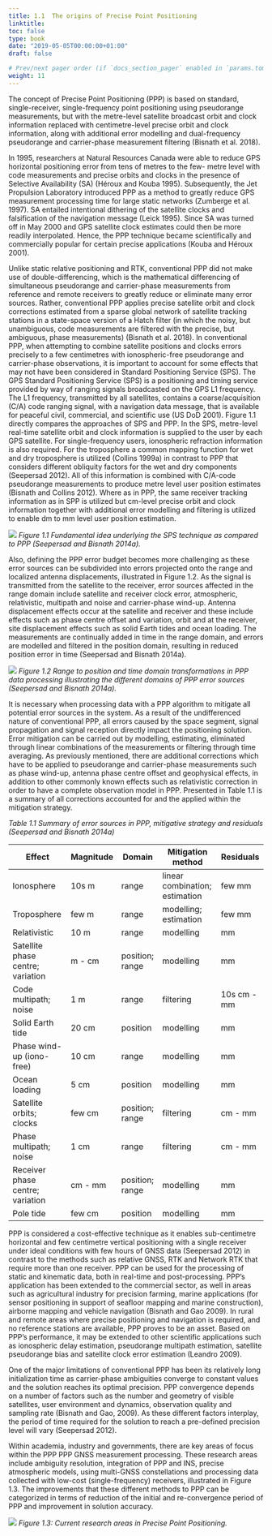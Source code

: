 ```yaml
---
title: 1.1	The origins of Precise Point Positioning
linktitle:
toc: false
type: book
date: "2019-05-05T00:00:00+01:00"
draft: false

# Prev/next pager order (if `docs_section_pager` enabled in `params.toml`)
weight: 11
---
```


The concept of Precise Point Positioning (PPP) is based on standard, single-receiver, single-frequency point positioning using pseudorange measurements, but with the metre-level satellite broadcast orbit and clock information replaced with centimetre-level precise orbit and clock information, along with additional error modelling and dual-frequency pseudorange and carrier-phase measurement filtering (Bisnath et al. 2018).

In 1995, researchers at Natural Resources Canada were able to reduce GPS horizontal positioning error from tens of metres to the few- metre level with code measurements and precise orbits and clocks in the presence of Selective Availability (SA) (Héroux and Kouba 1995). Subsequently, the Jet Propulsion Laboratory introduced PPP as a method to greatly reduce GPS measurement processing time for large static networks (Zumberge et al. 1997). SA entailed intentional dithering of the satellite clocks and falsification of the navigation message (Leick 1995). Since SA was turned off in May 2000 and GPS satellite clock estimates could then be more readily interpolated. Hence, the PPP technique became scientifically and commercially popular for certain precise applications (Kouba and Héroux 2001).

Unlike static relative positioning and RTK, conventional PPP did not make use of double-differencing, which is the mathematical differencing of simultaneous pseudorange and carrier-phase measurements from reference and remote receivers to greatly reduce or eliminate many error sources. Rather, conventional PPP applies precise satellite orbit and clock corrections estimated from a sparse global network of satellite tracking stations in a state-space version of a Hatch filter (in which the noisy, but unambiguous, code measurements are filtered with the precise, but ambiguous, phase measurements) (Bisnath et al. 2018).  In conventional PPP, when attempting to combine satellite positions and clocks errors precisely to a few centimetres with ionospheric-free pseudorange and carrier-phase observations, it is important to account for some effects that may not have been considered in Standard Positioning Service (SPS). The GPS Standard Positioning Service (SPS) is a positioning and timing service provided by way of ranging signals broadcasted on the GPS L1 frequency. The L1 frequency, transmitted by all satellites, contains a coarse/acquisition (C/A) code ranging signal, with a navigation data message, that is available for peaceful civil, commercial, and scientific use (US DoD 2001). Figure 1.1 directly compares the approaches of SPS and PPP. In the SPS, metre-level real-time satellite orbit and clock information is supplied to the user by each GPS satellite. For single-frequency users, ionospheric refraction information is also required. For the troposphere a common mapping function for wet and dry troposphere is utilized (Collins 1999a) in contrast to PPP that considers different obliquity factors for the wet and dry components (Seepersad 2012). All of this information is combined with C/A-code pseudorange measurements to produce metre level user position estimates (Bisnath and Collins 2012). Where as in PPP, the same receiver tracking information as in SPP is utilized but cm-level precise orbit and clock information together with additional error modelling and filtering is utilized to enable dm to mm level user position estimation.

![](/ch1/fig1_1.png)
*Figure 1.1 Fundamental idea underlying the SPS technique as compared to PPP (Seepersad and Bisnath 2014a).*

Also, defining the PPP error budget becomes more challenging as these error sources can be subdivided into errors projected onto the range and localized antenna displacements, illustrated in Figure 1.2. As the signal is transmitted from the satellite to the receiver, error sources affected in the range domain include satellite and receiver clock error, atmospheric, relativistic, multipath and noise and carrier-phase wind-up. Antenna displacement effects occur at the satellite and receiver and these include effects such as phase centre offset and variation, orbit and at the receiver, site displacement effects such as solid Earth tides and ocean loading. The measurements are continually added in time in the range domain, and errors are modelled and filtered in the position domain, resulting in reduced position error in time (Seepersad and Bisnath 2014a).


![](/ch1/fig1_2.png)
*Figure 1.2 Range to position and time domain transformations in PPP data processing illustrating the different domains of PPP error sources (Seepersad and Bisnath 2014a).*

It is necessary when processing data with a PPP algorithm to mitigate all potential error sources in the system. As a result of the undifferenced nature of conventional PPP, all errors caused by the space segment, signal propagation and signal reception directly impact the positioning solution. Error mitigation can be carried out by modelling, estimating, eliminated through linear combinations of the measurements or filtering through time averaging. As previously mentioned, there are additional corrections which have to be applied to pseudorange and carrier-phase measurements such as phase wind-up, antenna phase centre offset and geophysical effects, in addition to other commonly known effects such as relativistic correction in order to have a complete observation model in PPP. Presented in Table 1.1 is a summary of all corrections accounted for and the applied within the mitigation strategy.

*Table 1.1 Summary of error sources in PPP, mitigative strategy and residuals (Seepersad and Bisnath 2014a)*

|    Effect                                 |    Magnitude    |    Domain             |    Mitigation method                 |    Residuals      |
|-------------------------------------------|-----------------|-----------------------|--------------------------------------|-------------------|
|    Ionosphere                             |    10s m        |    range              |    linear combination; estimation    |    few mm         |
|    Troposphere                            |    few m        |    range              |    modelling; estimation             |    few mm         |
|    Relativistic                           |    10 m         |    range              |    modelling                         |    mm             |
|    Satellite   phase centre; variation    |    m - cm       |    position; range    |    modelling                         |    mm             |
|    Code multipath; noise                  |    1 m          |    range              |    filtering                         |    10s cm - mm    |
|    Solid   Earth tide                     |    20 cm        |    position           |    modelling                         |    mm             |
|    Phase wind-up (iono-free)              |    10 cm        |    range              |    modelling                         |    mm             |
|    Ocean   loading                        |    5 cm         |    position           |    modelling                         |    mm             |
|    Satellite orbits; clocks               |    few cm       |    position; range    |    filtering                         |    cm - mm        |
|    Phase   multipath; noise               |    1 cm         |    range              |    filtering                         |    cm - mm        |
|    Receiver phase centre; variation       |    cm - mm      |    position; range    |    modelling                         |    mm             |
|    Pole   tide                            |    few cm       |    position           |    modelling                         |    mm             |

PPP is considered a cost-effective technique as it enables sub-centimetre horizontal and few centimetre vertical positioning with a single receiver under ideal conditions with few hours of GNSS data (Seepersad 2012) in contrast to the methods such as relative GNSS, RTK and Network RTK that require more than one receiver. PPP can be used for the processing of static and kinematic data, both in real-time and post-processing. PPP’s application has been extended to the commercial sector, as well in areas such as agricultural industry for precision farming, marine applications (for sensor positioning in support of seafloor mapping and marine construction), airborne mapping and vehicle navigation (Bisnath and Gao 2009). In rural and remote areas where precise positioning and navigation is required, and no reference stations are available, PPP proves to be an asset. Based on PPP’s performance, it may be extended to other scientific applications such as ionospheric delay estimation, pseudorange multipath estimation, satellite pseudorange bias and satellite clock error estimation (Leandro 2009).

One of the major limitations of conventional PPP has been its relatively long initialization time as carrier-phase ambiguities converge to constant values and the solution reaches its optimal precision. PPP convergence depends on a number of factors such as the number and geometry of visible satellites, user environment and dynamics, observation quality and sampling rate (Bisnath and Gao, 2009). As these different factors interplay, the period of time required for the solution to reach a pre-defined precision level will vary (Seepersad 2012).

Within academia, industry and governments, there are key areas of focus within the PPP PPP GNSS measurement processing. These research areas include ambiguity resolution, integration of PPP and INS, precise atmospheric models, using multi-GNSS constellations and processing data collected with low-cost (single-frequency) receivers, illustrated in Figure 1.3. The improvements that these different methods to PPP can be categorized in terms of reduction of the initial and re-convergence period of PPP and improvement in solution accuracy.

![](/ch1/fig1_3.png)
*Figure 1.3: Current research areas in Precise Point Positioning.*
